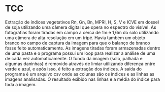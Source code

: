 # TCC
Extração de índices vegetativos Rn, Gn, Bn, MPRI, H, S, V e ICVE em dossel de soja utilizando uma câmera digital que opera no espectro do visível.
As fotografias foram tiradas em campo a cerca de 1m e 1,6m do solo utilizando uma câmera de alta resolução em um tripé. Havia também um objeto branco no campo de captura
da imagem para que o balanço de branco fosse feito automaticamente.
As imagens tiradas foram armazenadas dentro de uma pasta e o programa possui um loop para realizar a análise de uma de cada vez automaticamente.
O fundo da imagem (solo, palhada e algumas daninhas) é removido através de limiar utilizando diferença entre verde e azul, e após isso, é feito a extração dos índices.
A saída do programa é um arquivo csv onde as colunas são os índices e as linhas as imagens analisadas. O resultado exibido nas linhas e a média do índice para toda a
imagem.
